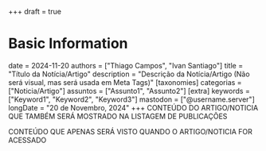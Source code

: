 +++
draft = true
# Basic Information
date = 2024-11-20
authors = ["Thiago Campos", "Ivan Santiago"]
title = "Título da Notícia/Artigo"
description = "Descrição da Notícia/Artigo (Não será visual, mas será usada em Meta Tags)" 
[taxonomies]
categorias = ["Noticia/Artigo"]
assuntos = ["Assunto1", "Assunto2"]
[extra]
keywords = ["Keyword1", "Keyword2", "Keyword3"]
mastodon = ["@username.server"]
longDate = "20 de Novembro, 2024"
+++
CONTEÚDO DO ARTIGO/NOTICIA QUE TAMBÉM SERÁ MOSTRADO NA LISTAGEM DE PUBLICAÇÕES

<!-- more -->

CONTEÚDO QUE APENAS SERÁ VISTO QUANDO O ARTIGO/NOTICIA FOR ACESSADO
